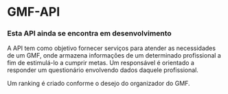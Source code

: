 # GMF-API

<html>
  <head>
    <title>GMF-API - Changing horizons</title>
  </head>
  <body>
    <h3><strong>Esta API ainda se encontra em desenvolvimento</strong></h3>
    <p>A API tem como objetivo fornecer serviços para atender as necessidades de um GMF, onde armazena informações 
    de um determinado profissional a fim de estimulá-lo a cumprir metas. Um responsável é orientado a responder um
    questionário envolvendo dados daquele profissional.</p>
    <p>Um ranking é criado conforme o desejo do organizador do GMF.</p>
  </body>

</html>
